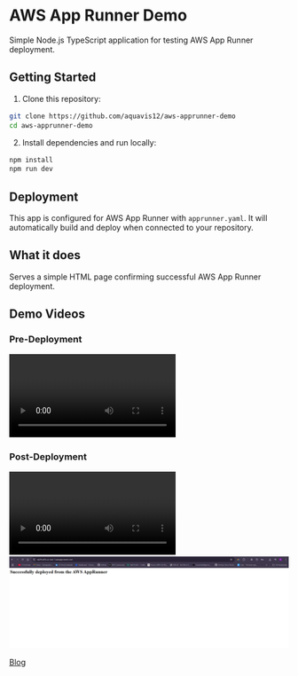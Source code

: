 # AWS App Runner Demo

Simple Node.js TypeScript application for testing AWS App Runner deployment.

## Getting Started

1. Clone this repository:
```bash
git clone https://github.com/aquavis12/aws-apprunner-demo
cd aws-apprunner-demo
```

2. Install dependencies and run locally:
```bash
npm install
npm run dev
```



## Deployment

This app is configured for AWS App Runner with `apprunner.yaml`. It will automatically build and deploy when connected to your repository.

## What it does

Serves a simple HTML page confirming successful AWS App Runner deployment.

## Demo Videos

### Pre-Deployment
![Demo Video - Setup and Configuration](https://apprunner-demo-videos-2025.s3.us-east-1.amazonaws.com/app-runner-demo.mp4)

### Post-Deployment
![Demo Video - Running Application](https://apprunner-demo-videos-2025.s3.us-east-1.amazonaws.com/app-runner-demo-1.mp4)
![Final Output](/demo_images/app-runner-demo-ss.png)

 [Blog](https://dev.to/aws-builders/aws-app-runner-the-easiest-way-to-deploy-containers-to-the-cloud-5fbf)